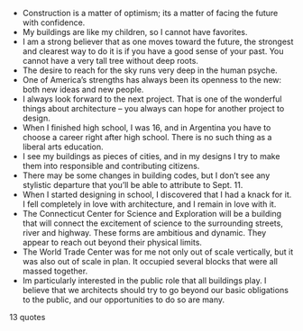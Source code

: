  - Construction is a matter of optimism; its a matter of facing the future with confidence.
 - My buildings are like my children, so I cannot have favorites.
 - I am a strong believer that as one moves toward the future, the strongest and clearest way to do it is if you have a good sense of your past. You cannot have a very tall tree without deep roots.
 - The desire to reach for the sky runs very deep in the human psyche.
 - One of America’s strengths has always been its openness to the new: both new ideas and new people.
 - I always look forward to the next project. That is one of the wonderful things about architecture – you always can hope for another project to design.
 - When I finished high school, I was 16, and in Argentina you have to choose a career right after high school. There is no such thing as a liberal arts education.
 - I see my buildings as pieces of cities, and in my designs I try to make them into responsible and contributing citizens.
 - There may be some changes in building codes, but I don’t see any stylistic departure that you’ll be able to attribute to Sept. 11.
 - When I started designing in school, I discovered that I had a knack for it. I fell completely in love with architecture, and I remain in love with it.
 - The Connecticut Center for Science and Exploration will be a building that will connect the excitement of science to the surrounding streets, river and highway. These forms are ambitious and dynamic. They appear to reach out beyond their physical limits.
 - The World Trade Center was for me not only out of scale vertically, but it was also out of scale in plan. It occupied several blocks that were all massed together.
 - Im particularly interested in the public role that all buildings play. I believe that we architects should try to go beyond our basic obligations to the public, and our opportunities to do so are many.

13 quotes